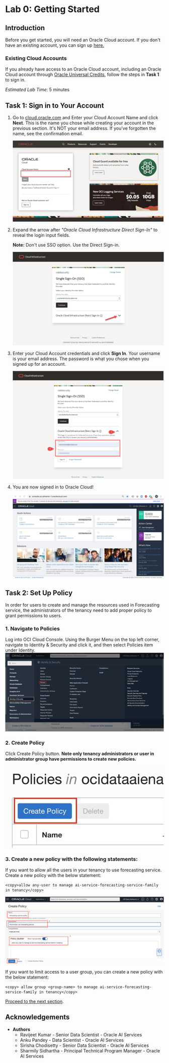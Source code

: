 # Lab 0: Getting Started

## Introduction

Before you get started, you will need an Oracle Cloud account.
If you don't have an existing account, you can sign up [here.](https://signup.cloud.oracle.com)

### Existing Cloud Accounts

If you already have access to an Oracle Cloud account, including an Oracle Cloud account through [Oracle Universal Credits](https://docs.oracle.com/en/cloud/get-started/subscriptions-cloud/csgsg/universal-credits.html), follow the steps in **Task 1** to sign in.

*Estimated Lab Time*: 5 minutes

## Task 1: Sign in to Your Account

1. Go to [cloud.oracle.com](https://cloud.oracle.com) and Enter your Cloud Account Name and click **Next**. This is the name you chose while creating your account in the previous section. It's NOT your email address. If you've forgotten the name, see the confirmation email.

    ![](https://raw.githubusercontent.com/oracle/learning-library/master/common/labs/cloud-login/images/cloud-oracle.png " ")

2. Expand the arrow after *"Oracle Cloud Infrastructure Direct Sign-In"* to reveal the login input fields. 

    **Note:** Don't use SSO option. Use the Direct Sign-in.  

    ![](https://raw.githubusercontent.com/oracle/learning-library/master/common/labs/cloud-login/images/cloud-login-tenant.png "")

3. Enter your Cloud Account credentials and click **Sign In**. Your username is your email address. The password is what you chose when you signed up for an account.

    ![](https://raw.githubusercontent.com/oracle/learning-library/master/common/labs/cloud-login/images/oci-signin.png "")

4. You are now signed in to Oracle Cloud!

    ![](https://raw.githubusercontent.com/oracle/learning-library/master/common/labs/cloud-login/images/oci-console-home-page.png "")

## Task 2: Set Up Policy

In order for users to create and manage the resources used in Forecasting service, the administrators of the tenancy need to add proper policy to grant permissions to users.

### 1. Navigate to Policies

Log into OCI Cloud Console. Using the Burger Menu on the top left corner, navigate to Identity & Security and click it, and then select Policies item under Identity.
![](../images/policy-on-menu.png " ")

### 2. Create Policy

Click Create Policy button. **Note only tenancy administrators or user in administrator group have permissions to create new policies.**

![](../images/policy-create-button.png " ")

### 3. Create a new policy with the following statements:

If you want to allow all the users in your tenancy to use forecasting service. Create a new policy with the below statement:

```
<copy>allow any-user to manage ai-service-forecasting-service-family in tenancy</copy>
```

![](../images/policy-creating-process.png " ")

If you want to limit access to a user group, you can create a new policy with the below statement:

```
<copy> allow group <group-name> to manage ai-service-forecasting-service-family in tenancy</copy>
```
[Proceed to the next section](#next).

## **Acknowledgements**
* **Authors**
    * Ravijeet Kumar - Senior Data Scientist - Oracle AI Services
    * Anku Pandey - Data Scientist - Oracle AI Services
    * Sirisha Chodisetty - Senior Data Scientist - Oracle AI Services
    * Sharmily Sidhartha - Principal Technical Program Manager - Oracle AI Services
